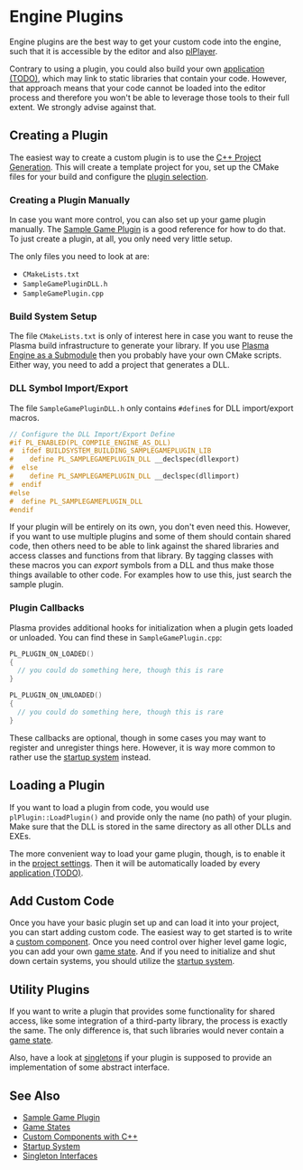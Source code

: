 # Engine Plugins

Engine plugins are the best way to get your custom code into the engine, such that it is accessible by the editor and also [plPlayer](../../tools/player.md).

Contrary to using a plugin, you could also build your own [application (TODO)](../../runtime/application/application.md), which may link to static libraries that contain your code. However, that approach means that your code cannot be loaded into the editor process and therefore you won't be able to leverage those tools to their full extent. We strongly advise against that.

## Creating a Plugin

The easiest way to create a custom plugin is to use the [C++ Project Generation](cpp-project-generation.md). This will create a template project for you, set up the CMake files for your build and configure the [plugin selection](../../projects/plugin-selection.md).

### Creating a Plugin Manually

In case you want more control, you can also set up your game plugin manually. The [Sample Game Plugin](../../../samples/sample-game-plugin.md) is a good reference for how to do that. To just create a plugin, at all, you only need very little setup.

The only files you need to look at are:

* `CMakeLists.txt`
* `SampleGamePluginDLL.h`
* `SampleGamePlugin.cpp`

### Build System Setup

The file `CMakeLists.txt` is only of interest here in case you want to reuse the Plasma build infrastructure to generate your library. If you use [Plasma Engine as a Submodule](../../build/submodule.md) then you probably have your own CMake scripts. Either way, you need to add a project that generates a DLL.

### DLL Symbol Import/Export

The file `SampleGamePluginDLL.h` only contains `#define`s for DLL import/export macros.

<!-- BEGIN-DOCS-CODE-SNIPPET: dll-export-defines -->
```cpp
// Configure the DLL Import/Export Define
#if PL_ENABLED(PL_COMPILE_ENGINE_AS_DLL)
#  ifdef BUILDSYSTEM_BUILDING_SAMPLEGAMEPLUGIN_LIB
#    define PL_SAMPLEGAMEPLUGIN_DLL __declspec(dllexport)
#  else
#    define PL_SAMPLEGAMEPLUGIN_DLL __declspec(dllimport)
#  endif
#else
#  define PL_SAMPLEGAMEPLUGIN_DLL
#endif
```
<!-- END-DOCS-CODE-SNIPPET -->

If your plugin will be entirely on its own, you don't even need this. However, if you want to use multiple plugins and some of them should contain shared code, then others need to be able to link against the shared libraries and access classes and functions from that library. By tagging classes with these macros you can *export* symbols from a DLL and thus make those things available to other code. For examples how to use this, just search the sample plugin.

### Plugin Callbacks

Plasma provides additional hooks for initialization when a plugin gets loaded or unloaded. You can find these in `SampleGamePlugin.cpp`:

<!-- BEGIN-DOCS-CODE-SNIPPET: plugin-setup -->
```cpp
PL_PLUGIN_ON_LOADED()
{
  // you could do something here, though this is rare
}

PL_PLUGIN_ON_UNLOADED()
{
  // you could do something here, though this is rare
}
```
<!-- END-DOCS-CODE-SNIPPET -->

These callbacks are optional, though in some cases you may want to register and unregister things here. However, it is way more common to rather use the [startup system](../../runtime/configuration/startup.md) instead.

## Loading a Plugin

If you want to load a plugin from code, you would use `plPlugin::LoadPlugin()` and provide only the name (no path) of your plugin. Make sure that the DLL is stored in the same directory as all other DLLs and EXEs.

The more convenient way to load your game plugin, though, is to enable it in the [project settings](../../projects/plugin-selection.md). Then it will be automatically loaded by every [application (TODO)](../../runtime/application/application.md).

## Add Custom Code

Once you have your basic plugin set up and can load it into your project, you can start adding custom code. The easiest way to get started is to write a [custom component](custom-cpp-component.md). Once you need control over higher level game logic, you can add your own [game state](../../runtime/application/game-state.md). And if you need to initialize and shut down certain systems, you should utilize the [startup system](../../runtime/configuration/startup.md).

## Utility Plugins

If you want to write a plugin that provides some functionality for shared access, like some integration of a third-party library, the process is exactly the same. The only difference is, that such libraries would never contain a [game state](../../runtime/application/game-state.md).

Also, have a look at [singletons](../../runtime/configuration/interfaces.md) if your plugin is supposed to provide an implementation of some abstract interface.

## See Also

* [Sample Game Plugin](../../../samples/sample-game-plugin.md)
* [Game States](../../runtime/application/game-state.md)
* [Custom Components with C++](custom-cpp-component.md)
* [Startup System](../../runtime/configuration/startup.md)
* [Singleton Interfaces](../../runtime/configuration/interfaces.md)
